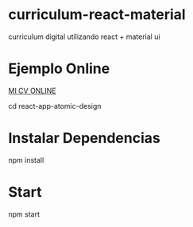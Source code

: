 # curriculum-react-material
curriculum digital utilizando react + material ui

# Ejemplo Online
<a href="http://lucianorecchini.com.ar" target="_blank">MI CV ONLINE</a>

cd react-app-atomic-design

# Instalar Dependencias
npm install

# Start
npm start